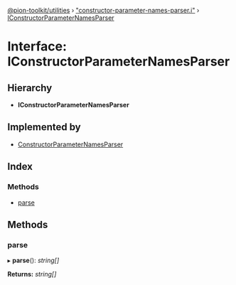 [@pion-toolkit/utilities](../README.md) › ["constructor-parameter-names-parser.i"](../modules/_constructor_parameter_names_parser_i_.md) › [IConstructorParameterNamesParser](_constructor_parameter_names_parser_i_.iconstructorparameternamesparser.md)

# Interface: IConstructorParameterNamesParser

## Hierarchy

* **IConstructorParameterNamesParser**

## Implemented by

* [ConstructorParameterNamesParser](../classes/_constructor_parameter_names_parser_.constructorparameternamesparser.md)

## Index

### Methods

* [parse](_constructor_parameter_names_parser_i_.iconstructorparameternamesparser.md#parse)

## Methods

### <a id="parse" name="parse"></a>  parse

▸ **parse**(): *string[]*

**Returns:** *string[]*
